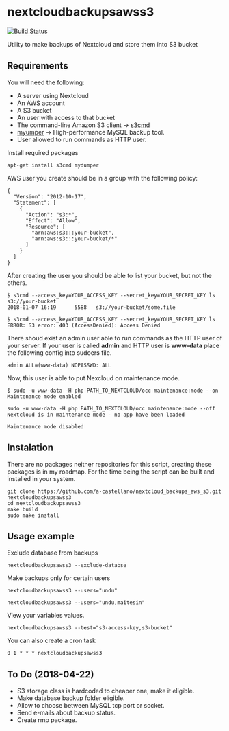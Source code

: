 # nextcloudbackupsawss3

[![Build Status](https://travis-ci.org/a-castellano/nextcloudbackupsawss3.svg?branch=master)](https://travis-ci.org/a-castellano/nextcloudbackupsawss3)

Utility to make backups of Nextcloud and store them into S3 bucket

## Requirements

You will need the following:
- A server using Nextcloud
- An AWS account
- A S3 bucket
- An user with access to that bucket
- The command-line Amazon S3 client -> [s3cmd](http://s3tools.org/s3cmd)
- [myumper](https://github.com/maxbube/mydumper) -> High-performance MySQL backup tool.
- User allowed to run commands as HTTP user.


Install required packages
```
apt-get install s3cmd mydumper
```

AWS user you create should be in a group with the following policy:
```
{
  "Version": "2012-10-17",
  "Statement": [
    {
      "Action": "s3:*",
      "Effect": "Allow",
      "Resource": [
        "arn:aws:s3:::your-bucket",
        "arn:aws:s3:::your-bucket/*"
      ]
    }
  ]
}
```

After creating the user you should be able to list your bucket, but not the others.

```
$ s3cmd --access_key=YOUR_ACCESS_KEY --secret_key=YOUR_SECRET_KEY ls s3://your-bucket
2018-01-07 16:19      5588   s3://your-bucket/some.file
```

```
$ s3cmd --access_key=YOUR_ACCESS_KEY --secret_key=YOUR_SECRET_KEY ls
ERROR: S3 error: 403 (AccessDenied): Access Denied
```

There shoud exist an admin user able to run commands as the HTTP user of your server.
If your user is called **admin** and HTTP user is **www-data** place the following config into sudoers file.

```
admin ALL=(www-data) NOPASSWD: ALL
```
Now, this user is able to put Nexcloud on maintenance mode.

```
$ sudo -u www-data -H php PATH_TO_NEXTCLOUD/occ maintenance:mode --on
Maintenance mode enabled

sudo -u www-data -H php PATH_TO_NEXTCLOUD/occ maintenance:mode --off
Nextcloud is in maintenance mode - no app have been loaded

Maintenance mode disabled
```

## Instalation

There are no packages neither repositories for this script, creating these packages is in my roadmap.
For the time being the script can be built and installed in your system.

```
git clone https://github.com/a-castellano/nextcloud_backups_aws_s3.git nextcloudbackupsawss3
cd nextcloudbackupsawss3
make build
sudo make install
```

## Usage example

Exclude database from backups
```
nextcloudbackupsawss3 --exclude-databse
```

Make backups only for certain users
```
nextcloudbackupsawss3 --users="undu"
```
```
nextcloudbackupsawss3 --users="undu,maitesin"
```

View your variables values.
```
nextcloudbackupsawss3 --test="s3-access-key,s3-bucket"
```

You can also create a cron task
```
0 1 * * * nextcloudbackupsawss3
```

## To Do (2018-04-22)
- S3 storage class is hardcoded to cheaper one, make it eligible.
- Make database backup folder eligible.
- Allow to choose between MySQL tcp port or socket.
- Send e-mails about backup status.
- Create rmp package.
